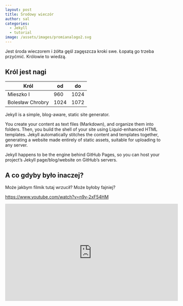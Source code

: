 ```yaml
---
layout: post
title: Środowy wieczór
author: sal
categories:
  - Jekyll
  - tutorial
image: /assets/images/promianalogo2.svg
---
```

Jest środa wieczorem i żółta gęśl zagęszcza kroki swe. Łopatą go trzeba przyćmić. Królowie to wiedzą.

## Król jest nagi

| Król             | od   | do   |
| ---------------- | ---- | ---- |
| Mieszko I        | 960  | 1024 |
| Bolesław Chrobry | 1024 | 1072 |

Jekyll is a simple, blog-aware, static site generator.

You create your content as text files (Markdown), and organize them into folders. Then, you build the shell of your site using Liquid-enhanced HTML templates. Jekyll automatically stitches the content and templates together, generating a website made entirely of static assets, suitable for uploading to any server.

Jekyll happens to be the engine behind GitHub Pages, so you can host your project’s Jekyll page/blog/website on GitHub’s servers.

## A co gdyby było inaczej?

Może jakbym filmik tutaj wrzucił? Może byłoby fajniej?

<https://www.youtube.com/watch?v=n9v-2xF54HM>

<iframe width="560" height="315" src="https://www.youtube.com/embed/n9v-2xF54HM" frameborder="0" allowfullscreen></iframe>
